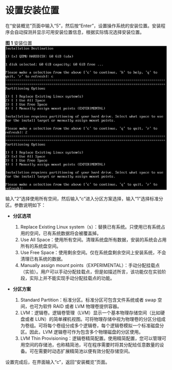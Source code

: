 # 设置安装位置<a name="ZH-CN_TOPIC_0220373185"></a>

在“安装概览”页面中输入“5”，然后按“Enter”，设置操作系统的安装位置。安装程序会自动探测并显示可用安装位置信息，根据实际情况选择安装位置。

**图 1**  安装位置<a name="fig62936221559"></a>  
![](figures/安装位置.png "安装位置")

输入“2”选择使用所有空间，然后输入“c”进入分区方案选择，输入“1”选择标准分区。参数说明如下：

-   **分区选项**
    1.  Replace Existing Linux system（s）：替换已有系统。只使用已有系统占用的空间，已有系统数据将会被覆盖掉。
    2.  Use All Space：使用所有空间。清理系统盘所有数据，安装的系统会占用所有的系统盘空间。
    3.  Use Free Space：使用剩余空间。仅在系统盘剩余空间上安装系统，不会清理已有系统的数据。
    4.  Manually assign mount points（EXPERIMENTAL）：手动分配挂载点（实验）。用户可以手动分配挂载点，但是如描述所言，该功能仅在实验阶段，实际上并不能实现手动分配挂载点的功能。

-   **分区方案**
    1.  Standard Partition：标准分区。标准分区可包含文件系统或者 swap 空间，也可为软件 RAID 或者 LVM 物理卷提供容器。
    2.  LVM：逻辑卷。逻辑卷管理（LVM）显示一个基本物理存储空间（比如硬盘或者 LUN）的简单裸机视图。可将物理存储中视为物理卷的分区分组成为卷组。可将每个卷组分成多个逻辑卷，每个逻辑卷模拟一个标准磁盘分区。因此，LVM 逻辑卷可作为包含多个物理磁盘的分区使用。
    3.  LVM Thin Provisioning：逻辑卷精简配置。使用精简配置，您可以管理可用空间的存储池，也称精简池，可在程序需要时将其分配给任意数量的设备。可在需要时动态扩展精简池以便有效分配存储空间。


设置完成后，在界面输入“c”，返回“安装概览”页面。

